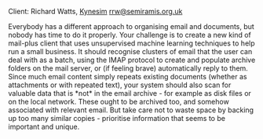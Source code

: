 Client: Richard Watts, [Kynesim](Kynesim "wikilink")
<rrw@semiramis.org.uk>

Everybody has a different approach to organising email and documents,
but nobody has time to do it properly. Your challenge is to create a new
kind of mail-plus client that uses unsupervised machine learning
techniques to help run a small business. It should recognise clusters of
email that the user can deal with as a batch, using the IMAP protocol to
create and populate archive folders on the mail server, or (if feeling
brave) automatically reply to them. Since much email content simply
repeats existing documents (whether as attachments or with repeated
text), your system should also scan for valuable data that is \*not\* in
the email archive - for example as disk files or on the local network.
These ought to be archived too, and somehow associated with relevant
email. But take care not to waste space by backing up too many similar
copies - prioritise information that seems to be important and unique.